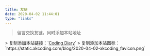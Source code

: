 ```yaml
---
title: 友链
date: 2020-04-02 11:44:01
type: "links"
---
```

<blockquote class="blockquote-center">留言交换友链，同时添加本站地址</blockquote>
> 复制添加本站链接：`<a href="https://xkcoding.com" title="xkcoding 的代码成长日记" target="_blank">Coding Diary</a>`
> 复制添加本站图标：`https://static.xkcoding.com/blog/2020-04-02-xkcoding_favicon.png`
